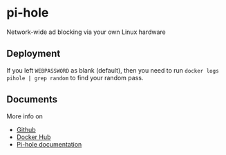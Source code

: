 # pi-hole

Network-wide ad blocking via your own Linux hardware

## Deployment

If you left `WEBPASSWORD` as blank (default), then you need to run `docker logs pihole | grep random` to find your random pass.

## Documents

More info on

- [Github](https://github.com/pi-hole/docker-pi-hole)
- [Docker Hub](https://hub.docker.com/r/pihole/pihole)
- [Pi-hole documentation](https://docs.pi-hole.net)
